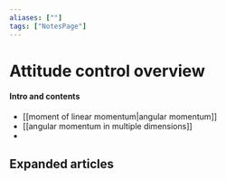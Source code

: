 ```yaml
---
aliases: [""]
tags: ["NotesPage"]
---
```


# Attitude control overview

#### Intro and contents
- [[moment of linear momentum|angular momentum]] 
- [[angular momentum in multiple dimensions]]
- 


## Expanded articles
